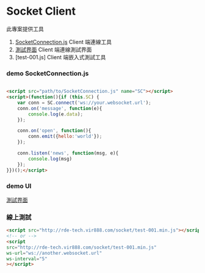 # Socket Client

此專案提供工具
1. [SocketConnection.js] Client 端連線工具
2. [測試界面] Client 端連線測試界面
3. [test-001.js] Client 端嵌入式測試工具

### demo SocketConnection.js

```html

<script src="path/to/SocketConnection.js" name="SC"></script>
<script>(function(){if (this.SC) {
    var conn = SC.connect('ws://your.websocket.url');
    conn.on('message', function(e){
        console.log(e.data);
    });

    conn.on('open', function(){
        conn.emit({hello:'world'});
    });

    conn.listen('news', function(msg, e){
        console.log(msg)
    });
}})();</script>

```

### demo UI

[測試界面]

### 線上測試

```html
<script src="http://rde-tech.vir888.com/socket/test-001.min.js"></script>
<!-- or -->
<script 
src="http://rde-tech.vir888.com/socket/test-001.min.js"
ws-url="ws://another.websocket.url"
ws-interval="5"
></script>
```

[測試界面]:http://rde-tech.vir888.com/socket/client.html
[SocketConnection.js]:src/SocketConnection.js
[test-001.min.js]:src/test-001.js
